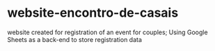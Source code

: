 # website-encontro-de-casais
 website created for registration of an event for couples;  Using Google Sheets as a back-end to store registration data

